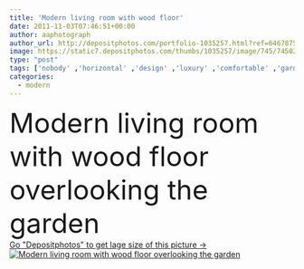 ```yaml
---
title: 'Modern living room with wood floor'
date: 2011-11-03T07:46:51+00:00
author: aaphotograph
author_url: http://depositphotos.com/portfolio-1035257.html?ref=64678756
image: https://static7.depositphotos.com/thumbs/1035257/image/745/7450281/api_thumb_450.jpg?forcejpeg=true
type: "post"
tags: ['nobody' ,'horizontal' ,'design' ,'luxury' ,'comfortable' ,'garden' ,'smile' ,'flower' ,'chair' ,'electric' ,'pillow' ,'modern' ,'elements' ,'house' ,'window' ,'windows' ,'lamp' ,'interior' ,'habitation' ,'home' ,'luxurious' ,'fingers' ,'with' ,'salon' ,'live' ,'furniture' ,'room' ,'wood' ,'camera' ,'tools' ,'floor' ,'in' ,'architectural' ,'houses' ,'living' ,'comfort' ,'apartment' ,'housing' ,'standing' ,'sofa' ,'homes' ,'tv' ,'rooms' ,'apartments' ,'lounge' ,'chandelier' ,'livingroom' ,'the' ,'interiors' ,'apartament' ]
categories: 
  - modern
---
```

<div aling="center">
            <font size="60"> Modern living room with wood floor overlooking the garden</font>   
</div>
<div>
    <a href='https://depositphotos.com/7450281/stock-photo-modern-living-room-with-wood.html?ref=64678756' target=_blank > Go "Depositphotos" to get lage size of this picture ->
        <img href='https://depositphotos.com/7450281/stock-photo-modern-living-room-with-wood.html?ref=64678756' src='https://static7.depositphotos.com/1035257/745/i/950/depositphotos_7450281-stock-photo-modern-living-room-with-wood.jpg?forcejpeg=true' alt='Modern living room with wood floor overlooking the garden' >
    </a>
</div>
